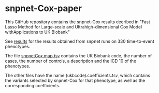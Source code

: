 # snpnet-Cox-paper
This GitHub repository contains the snpnet-Cox results decribed in "Fast Lasso Method for Large-scale and Ultrahigh-dimensional Cox Model withApplications to UK Biobank"

See [results](./results) for the results obtained from snpnet runs on 330 time-to-event phenotypes. 

The file [snpnetCox.map.tsv](./results/snpnetCox.map.tsv) contains the UK Biobank code, the number of cases, the number of controls, a description and the ICD 10 of the phenotypes.

The other files have the name (ukbcode).coefficients.tsv, which contains the variants selected by snpnet-Cox for that phenotype, as well as the corresponding coefficients.
